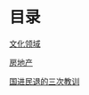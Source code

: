# 目录
[文化领域](https://github.com/The-Run-Philosophy-Organization/run/blob/main/%E7%BB%8F%E6%B5%8E%E9%97%AE%E9%A2%98%E7%9B%B8%E5%85%B3/%E6%96%87%E5%8C%96%E9%A2%86%E5%9F%9F.md)

[房地产](房地产)

[国进民退的三次教训](国进民退的三次教训.md)
